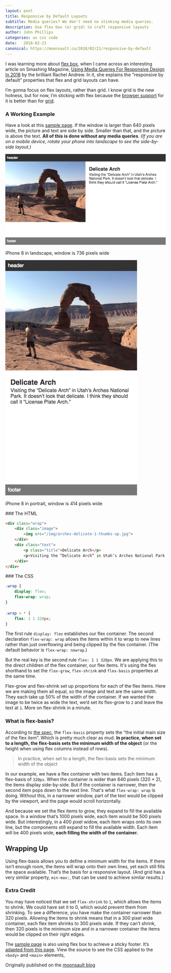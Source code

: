 ```yaml
---
layout: post
title: Responsive by Default Layouts
subtitle: Media queries? We don't need no stinking media queries.
description: Use flex box (or grid) to craft responsive layouts
author: John Phillips
categories: ux css code
date:   2018-02-21 
canonical: https://moonsault.co/2018/02/21/responsive-by-default
---
```


<div class="intro" markdown="1">

I was learning more about [flex box][0], when I came across an interesting article on Smashing Magazine, [Using Media Queries For Responsive Design In 2018][1] by the brilliant Rachel Andrew. In it, she explains the “responsive by default” properties that flex and grid layouts can have. 

[0]: https://css-tricks.com/snippets/css/a-guide-to-flexbox/
[1]: https://www.smashingmagazine.com/2018/02/media-queries-responsive-design-2018/

I’m gonna focus on flex layouts, rather than grid. I know grid is the new hotness, but for now, I’m sticking with flex because the [browser support][2] for it is better than for [grid][3]. 

[2]: https://caniuse.com/#feat=flexbox
[3]: https://caniuse.com/#feat=css-grid

</div>

### A Working Example

Have a look at this <a href="responsive-flex-layout.html" target="_blank">sample page</a>. If the window is larger than 640 pixels wide, the picture and text are side by side. Smaller than that, and the picture is above the text. **All of this is done without any media queries**. *(If you are on a mobile device, rotate your phone into landscape to see the side-by-side layout.)*


<div class="wide center" markdown="0">
<img src="/img/flex-row.png" class="full-width inline">
<p class="caption">iPhone 8 in landscape, window is 736 pixels wide</p>

<img src="/img/flex-wrap.png" class="full-width inline">
<p class="caption">iPhone 8 in portrait, window is 414 pixels wide</p>

</div>

<div class="wide" markdown="1">
### The HTML

```html
<div class="wrap">
	<div class="image">
		<img src="/img/arches-delicate-1-thumbs-up.jpg">
	</div>
	<div class="text">
		<p class="title">Delicate Arch</p>
		<p>Visiting the “Delicate Arch” in Utah’s Arches National Park. It doesn‘t look that delicate. I think they should call it “License Plate Arch.”</p>
	</div>
</div>
```
</div>

<div class="wide" markdown="1">
### The CSS

```css
.wrap {
	display: flex;
	flex-wrap: wrap;
}

.wrap > * {
	flex: 1 1 320px;
}
```
</div>

The first rule `display: flex` establishes our flex container. The second declaration `flex-wrap: wrap` allows the items within it to wrap to new lines rather than just overflowing and being clipped by the flex container. (The default behavior is `flex-wrap: nowrap`.)

But the real key is the second rule `flex: 1 1 320px`. We are applying this to the direct children of the flex container, our flex items. It's using the flex shorthand to set the `flex-grow`, `flex-shrink` and `flex-basis` properties at the same time. 

Flex-grow and flex-shrink set up proportions for each of the flex items. Here we are making them all equal, so the image and text are the same width. They each take up 50% of the width of the container.  If we wanted the image to be twice as wide the text, we’d set its flex-grow to `2` and leave the text at `1`. More on flex-shrink in a minute.

### What is flex-basis?

According to [the spec][4], the `flex-basis` property sets the “the initial main size of the flex item”. Which is pretty much clear as mud. **In practice, when set to a length, the flex-basis sets the minimum width of the object** (or the height when using flex columns instead of rows). 

[4]: https://www.w3.org/TR/css-flexbox-1/#flex-grow-property

> In practice, when set to a length, the flex-basis sets the minimum width of the object

In our example, we have a flex container with two items. Each item has a flex-basis of `320px`.  When the container is wider than 640 pixels (320 × 2), the items display side-by-side. But if the container is narrower, then the second item pops down to the next line. That's what `flex-wrap: wrap` is doing. Without this, in a narrower window, part of the text would be clipped by the viewport, and the page would scroll horizontally.

And because we set the flex items to grow, they expand to fill the available space. In a window that’s 1000 pixels wide, each item would be 500 pixels wide. But interestingly, in a 400 pixel widow, each item wraps onto its own line, but the components still expand to fill the available width. Each item will be 400 pixels wide, **each filling the width of the container.**

## Wrapping Up

Using flex-basis allows you to define a minimum width for the items. If there isn’t enough room, the items will wrap onto their own lines, yet each still fills the space available. That’s the basis for a responsive layout. (And grid has a very similar property, `min-max:`, that can be used to achieve similar results.)

### Extra Credit

You may have noticed that we set `flex-shrink` to `1`, which allows the items to shrink. We could have set it to 0, which would prevent them from shrinking. To see a difference, you have make the container narrower than 320 pixels. Allowing the items to shrink means that in a 300 pixel wide container, each flex item shrinks to 300 pixels wide. If they can’t shrink, then 320 pixels is the minimum size and in a narrower container the items would be clipped on their right edges.

The <a href="responsive-flex-layout.html" target="_blank">sample page</a> is also using flex box to achieve a sticky footer. It’s [adapted from this page][5].  View the source to see the CSS applied to the `<body>` and `<main>` elements,

[5]: https://philipwalton.github.io/solved-by-flexbox/demos/sticky-footer/

Originally published on the [moonsault blog]({{page.canonical}})
